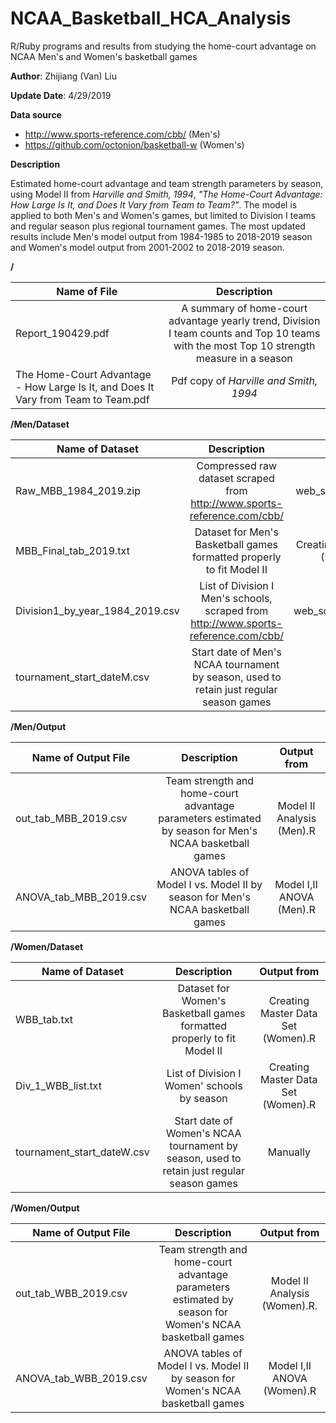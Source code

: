 # NCAA_Basketball_HCA_Analysis
R/Ruby programs and results from studying the home-court advantage on NCAA Men's and Women's basketball games

**Author**: Zhijiang (Van) Liu

**Update Date**: 4/29/2019

**Data source**
* http://www.sports-reference.com/cbb/ (Men's)
* https://github.com/octonion/basketball-w (Women's)

**Description**

Estimated home-court advantage and team strength parameters by season, using Model II from *Harville and Smith, 1994*, *"The Home-Court Advantage: How Large Is It, and Does It Vary from Team to Team?"*. The model is applied to both Men's and Women's games, but limited to Division I teams and regular season plus regional tournament games. The most updated results include Men's model output from 1984-1985 to 2018-2019 season and Women's model output from 2001-2002 to 2018-2019 season.

**/**

| Name of File | Description |
| ------------- |:-------------:|
| Report_190429.pdf | A summary of home-court advantage yearly trend, Division I team counts and Top 10 teams with the most Top 10 strength measure in a season |
| The Home-Court Advantage - How Large Is It, and Does It Vary from Team to Team.pdf | Pdf copy of *Harville and Smith, 1994* |

**/Men/Dataset**

| Name of Dataset | Description | Output from |
| ------------- |:-------------:|:-------------:|
| Raw_MBB_1984_2019.zip | Compressed raw dataset scraped from http://www.sports-reference.com/cbb/ | web_scrape_cbb_2019.R |
| MBB_Final_tab_2019.txt | Dataset for Men's Basketball games formatted properly to fit Model II | Creating Master Data Set (Men, 2019).R |
| Division1_by_year_1984_2019.csv | List of Division I Men's schools, scraped from http://www.sports-reference.com/cbb/ | web_scrape_Div1_2019.R |
| tournament_start_dateM.csv | Start date of Men's NCAA tournament by season, used to retain just regular season games | Manually | 

**/Men/Output**

| Name of Output File | Description | Output from |
| ------------- |:-------------:|:-------------:|
| out_tab_MBB_2019.csv | Team strength and home-court advantage parameters estimated by season for Men's NCAA basketball games | Model II Analysis (Men).R |
| ANOVA_tab_MBB_2019.csv | ANOVA tables of Model I vs. Model II by season for Men's NCAA basketball games | Model I,II ANOVA (Men).R |

**/Women/Dataset**

| Name of Dataset | Description | Output from |
| ------------- |:-------------:|:-------------:|
| WBB_tab.txt | Dataset for Women's Basketball games formatted properly to fit Model II | Creating Master Data Set (Women).R |
| Div_1_WBB_list.txt | List of Division I Women' schools by season | Creating Master Data Set (Women).R |
| tournament_start_dateW.csv | Start date of Women's NCAA tournament by season, used to retain just regular season games | Manually | 

**/Women/Output**

| Name of Output File | Description | Output from |
| ------------- |:-------------:|:-------------:|
| out_tab_WBB_2019.csv | Team strength and home-court advantage parameters estimated by season for Women's NCAA basketball games | Model II Analysis (Women).R.
| ANOVA_tab_WBB_2019.csv | ANOVA tables of Model I vs. Model II by season for Women's NCAA basketball games | Model I,II ANOVA (Women).R |
